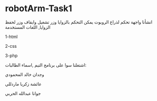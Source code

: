 # robotArm-Task1

انشأنا واجهة تحكم لذراع الروبوت يمكن التحكم بالزوايا وزر تشغيل وايقاف وزر لحفظ الزوايا, اللغات المستخدمة

1-html

2-css

3-php

اشتغلنا سوا على برنامج التيم ,اسماء الطالبات:

وجدان خالد المحمودي 

عائشة زكريا ماردللي 

جوانا عبدالله الحربي

